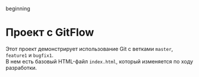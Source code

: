 beginning
# Проект с GitFlow

Этот проект демонстрирует использование Git с ветками `master`, `feature1` и `bugfix1`.  
В нем есть базовый HTML-файл `index.html`, который изменяется по ходу разработки.
